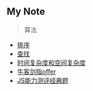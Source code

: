 My Note
-------- 
> 算法

- [排序](排序/排序.md)
- [查找](查找/查找.md)
- [时间复杂度和空间复杂度](时间复杂度和空间复杂度/时间复杂度和空间复杂度.md)
- [牛客剑指offer](牛客剑指offer/牛客剑指offer.md)
- [JS能力测评经典题](JS能力测评经典题/JS能力测评经典题.md)



